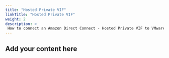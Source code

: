 ```yaml
---
title: "Hosted Private VIF"
linkTitle: "Hosted Private VIF"
weight: 2
description: >
 How to connect an Amazon Direct Connect - Hosted Private VIF to VMware Cloud on AWS 
---
```


## Add your content here
